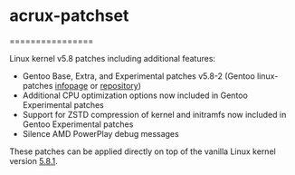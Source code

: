 # acrux-patchset
================

Linux kernel v5.8 patches including additional features:

- Gentoo Base, Extra, and Experimental patches v5.8-2 (Gentoo linux-patches [infopage](http://dev.gentoo.org/~mpagano/genpatches/) or [repository](https://gitweb.gentoo.org/proj/linux-patches.git))
- Additional CPU optimization options now included in Gentoo Experimental patches
- Support for ZSTD compression of kernel and initramfs now included in Gentoo Experimental patches
- Silence AMD PowerPlay debug messages

These patches can be applied directly on top of the vanilla Linux kernel version [5.8.1](https://cdn.kernel.org/pub/linux/kernel/v5.x/linux-5.8.1.tar.xz).

